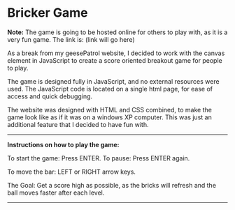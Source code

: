 # Bricker Game

<b>Note:</b> The game is going to be hosted online for others to play with, as it is a very fun game. The link is: (link will go here)

As a break from my geesePatrol website, I decided to work with the canvas element in JavaScript to create a score oriented breakout game for people to play.

The game is designed fully in JavaScript, and no external resources were used. The JavaScript code is located on a single html page, for ease of access and quick debugging.

The website was designed with HTML and CSS combined, to make the game look like as if it was on a windows XP computer. This was just an additional feature that I decided to have fun with.

---

<b>Instructions on how to play the game:</b>

To start the game: Press ENTER.
To pause: Press ENTER again.

To move the bar: LEFT or RIGHT arrow keys.

The Goal: Get a score high as possible, as the bricks will refresh and the ball moves faster after each level.

---
